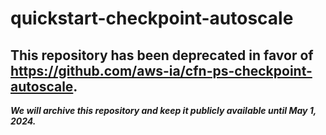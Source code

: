 # quickstart-checkpoint-autoscale 
## This repository has been deprecated in favor of https://github.com/aws-ia/cfn-ps-checkpoint-autoscale. 
***We will archive this repository and keep it publicly available until May 1, 2024.***
